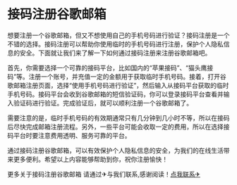 # 接码注册谷歌邮箱

想要注册一个谷歌邮箱，但又不想使用自己的手机号码进行验证？接码注册是一个不错的选择。接码注册可以帮助你使用临时的手机号码进行注册，保护个人隐私信息的安全。下面就让我们来了解一下如何通过接码注册来注册谷歌邮箱吧。

首先，你需要选择一个可靠的接码平台，比如国内的“苹果接码”、“猫头鹰接码”等。注册一个账号，并充值一定的金额用于获取临时手机号码。接着，打开谷歌邮箱注册页面，选择“使用手机号码进行验证”，然后输入从接码平台获取的临时手机号码。接码平台会收到谷歌邮箱的短信验证码，你可以登录接码平台查看并输入验证码进行验证。完成验证后，就可以顺利注册一个谷歌邮箱了。

需要注意的是，临时手机号码的有效期通常只有几分钟到几小时不等，所以在接码后尽快完成邮箱注册流程。另外，一些平台可能会收取一定的费用，所以在选择接码平台时要注意费用透明、服务可靠的平台。

通过接码注册谷歌邮箱，可以有效保护个人隐私信息的安全，为我们的在线生活带来更多便利。希望以上内容能够帮助到你，祝你注册愉快！

更多关于接码注册谷歌邮箱 请通过✈与我们联系,感谢阅读！[点我联系✈](https://pro.G208.com)